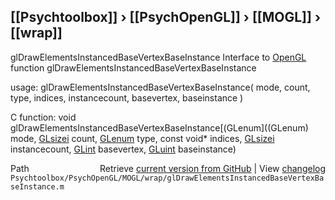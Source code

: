 ## [[Psychtoolbox]] &#8250; [[PsychOpenGL]] &#8250; [[MOGL]] &#8250; [[wrap]]

glDrawElementsInstancedBaseVertexBaseInstance  Interface to [OpenGL](OpenGL) function glDrawElementsInstancedBaseVertexBaseInstance  
  
usage:  glDrawElementsInstancedBaseVertexBaseInstance( mode, count, type, indices, instancecount, basevertex, baseinstance )  
  
C function:  void glDrawElementsInstancedBaseVertexBaseInstance[(GLenum]((GLenum) mode, [GLsizei](GLsizei) count, [GLenum](GLenum) type, const void\* indices, [GLsizei](GLsizei) instancecount, [GLint](GLint) basevertex, [GLuint](GLuint) baseinstance)  




<div class="code_header" style="text-align:right;">
  <span style="float:left;">Path&nbsp;&nbsp;</span> <span class="counter">Retrieve <a href=
  "https://raw.github.com/Psychtoolbox-3/Psychtoolbox-3/beta/Psychtoolbox/PsychOpenGL/MOGL/wrap/glDrawElementsInstancedBaseVertexBaseInstance.m">current version from GitHub</a> | View <a href=
  "https://github.com/Psychtoolbox-3/Psychtoolbox-3/commits/beta/Psychtoolbox/PsychOpenGL/MOGL/wrap/glDrawElementsInstancedBaseVertexBaseInstance.m">changelog</a></span>
</div>
<div class="code">
  <code>Psychtoolbox/PsychOpenGL/MOGL/wrap/glDrawElementsInstancedBaseVertexBaseInstance.m</code>
</div>

